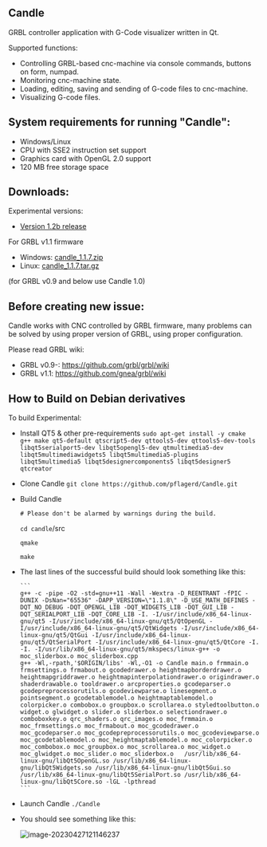 Candle
-----------
GRBL controller application with G-Code visualizer written in Qt.

Supported functions:
* Controlling GRBL-based cnc-machine via console commands, buttons on form, numpad.
* Monitoring cnc-machine state.
* Loading, editing, saving and sending of G-code files to cnc-machine.
* Visualizing G-code files.

System requirements for running "Candle":
-------------------
* Windows/Linux
* CPU with SSE2 instruction set support
* Graphics card with OpenGL 2.0 support
* 120 MB free storage space

Downloads:
----------
Experimental versions:

* [Version 1.2b release](https://github.com/Denvi/Candle/releases/tag/v1.2b)


For GRBL v1.1 firmware

* Windows: [candle_1.1.7.zip](https://github.com/Denvi/Candle/releases/download/v1.1/Candle_1.1.7.zip)
* Linux: [candle_1.1.7.tar.gz](https://github.com/Denvi/Candle/releases/download/v1.1/Candle_1.1.7.tar.gz)

(for GRBL v0.9 and below use Candle 1.0)

Before creating new issue:
------
Candle works with CNC controlled by GRBL firmware, many problems can be solved by using proper version of GRBL, using proper configuration.

Please read GRBL wiki: 
- GRBL v0.9-: https://github.com/grbl/grbl/wiki
- GRBL v1.1: https://github.com/gnea/grbl/wiki

## How to Build on Debian derivatives

To build Experimental:

- Install QT5 & other pre-requirements
  `sudo apt-get install -y cmake g++ make qt5-default qtscript5-dev qttools5-dev qttools5-dev-tools libqt5serialport5-dev libqt5opengl5-dev qtmultimedia5-dev libqt5multimediawidgets5 libqt5multimedia5-plugins libqt5multimedia5 libqt5designercomponents5 libqt5designer5 qtcreator`  

- Clone Candle
  ```git clone https://github.com/pflagerd/Candle.git```

- Build Candle

  `# Please don't be alarmed by warnings during the build.`

  `cd candle`/src

  `qmake`

  `make`

* The last lines of the successful build should look something like this:

  ````
  ```
  g++ -c -pipe -O2 -std=gnu++11 -Wall -Wextra -D_REENTRANT -fPIC -DUNIX -DsNan="65536" -DAPP_VERSION=\"1.1.8\" -D_USE_MATH_DEFINES -DQT_NO_DEBUG -DQT_OPENGL_LIB -DQT_WIDGETS_LIB -DQT_GUI_LIB -DQT_SERIALPORT_LIB -DQT_CORE_LIB -I. -I/usr/include/x86_64-linux-gnu/qt5 -I/usr/include/x86_64-linux-gnu/qt5/QtOpenGL -I/usr/include/x86_64-linux-gnu/qt5/QtWidgets -I/usr/include/x86_64-linux-gnu/qt5/QtGui -I/usr/include/x86_64-linux-gnu/qt5/QtSerialPort -I/usr/include/x86_64-linux-gnu/qt5/QtCore -I. -I. -I/usr/lib/x86_64-linux-gnu/qt5/mkspecs/linux-g++ -o moc_sliderbox.o moc_sliderbox.cpp
  g++ -Wl,-rpath,'$ORIGIN/libs' -Wl,-O1 -o Candle main.o frmmain.o frmsettings.o frmabout.o gcodedrawer.o heightmapborderdrawer.o heightmapgriddrawer.o heightmapinterpolationdrawer.o origindrawer.o shaderdrawable.o tooldrawer.o arcproperties.o gcodeparser.o gcodepreprocessorutils.o gcodeviewparse.o linesegment.o pointsegment.o gcodetablemodel.o heightmaptablemodel.o colorpicker.o combobox.o groupbox.o scrollarea.o styledtoolbutton.o widget.o glwidget.o slider.o sliderbox.o selectiondrawer.o comboboxkey.o qrc_shaders.o qrc_images.o moc_frmmain.o moc_frmsettings.o moc_frmabout.o moc_gcodedrawer.o moc_gcodeparser.o moc_gcodepreprocessorutils.o moc_gcodeviewparse.o moc_gcodetablemodel.o moc_heightmaptablemodel.o moc_colorpicker.o moc_combobox.o moc_groupbox.o moc_scrollarea.o moc_widget.o moc_glwidget.o moc_slider.o moc_sliderbox.o   /usr/lib/x86_64-linux-gnu/libQt5OpenGL.so /usr/lib/x86_64-linux-gnu/libQt5Widgets.so /usr/lib/x86_64-linux-gnu/libQt5Gui.so /usr/lib/x86_64-linux-gnu/libQt5SerialPort.so /usr/lib/x86_64-linux-gnu/libQt5Core.so -lGL -lpthread 
  ```
  ````

- Launch Candle
  `./Candle`

* You should see something like this:

  ![image-20230427121146237](screenshots/image-20230427121146237.png)
